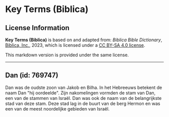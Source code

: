 # Key Terms (Biblica)

## License Information

**Key Terms (Biblica)** is based on and adapted from: _Biblica Bible Dictionary_, [Biblica, Inc.](https://www.biblica.com/), 2023, which is licensed under a [CC BY-SA 4.0 license](https://creativecommons.org/licenses/by-sa/4.0/legalcode.en).

This markdown version is provided under the same license.



--------------------------------

## Dan (id: 769747)

Dan was de oudste zoon van Jakob en Bilha. In het Hebreeuws betekent de naam Dan "hij oordeelde". Zijn nakomelingen vormden de stam van Dan, een van de stammen van Israël. Dan was ook de naam van de belangrijkste stad van deze stam. Deze stad lag in de buurt van de berg Hermon en was een van de meest noordelijke gebieden van Israël.


